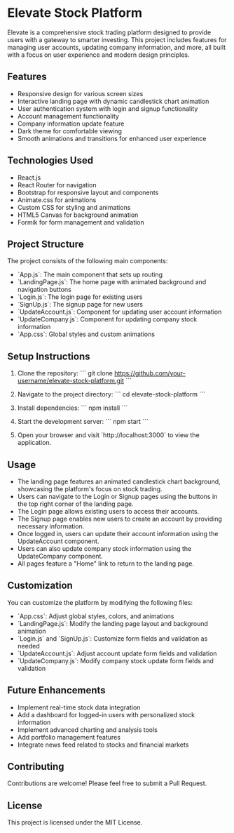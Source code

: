 # Elevate Stock Platform

Elevate is a comprehensive stock trading platform designed to provide users with a gateway to smarter investing. This project includes features for managing user accounts, updating company information, and more, all built with a focus on user experience and modern design principles.

## Features

- Responsive design for various screen sizes
- Interactive landing page with dynamic candlestick chart animation
- User authentication system with login and signup functionality
- Account management functionality
- Company information update feature
- Dark theme for comfortable viewing
- Smooth animations and transitions for enhanced user experience

## Technologies Used

- React.js
- React Router for navigation
- Bootstrap for responsive layout and components
- Animate.css for animations
- Custom CSS for styling and animations
- HTML5 Canvas for background animation
- Formik for form management and validation

## Project Structure

The project consists of the following main components:

- \`App.js\`: The main component that sets up routing
- \`LandingPage.js\`: The home page with animated background and navigation buttons
- \`Login.js\`: The login page for existing users
- \`SignUp.js\`: The signup page for new users
- \`UpdateAccount.js\`: Component for updating user account information
- \`UpdateCompany.js\`: Component for updating company stock information
- \`App.css\`: Global styles and custom animations

## Setup Instructions

1. Clone the repository:
\`\`\`
git clone https://github.com/your-username/elevate-stock-platform.git
\`\`\`

2. Navigate to the project directory:
\`\`\`
cd elevate-stock-platform
\`\`\`

3. Install dependencies:
\`\`\`
npm install
\`\`\`

4. Start the development server:
\`\`\`
npm start
\`\`\`

5. Open your browser and visit \`http://localhost:3000\` to view the application.

## Usage

- The landing page features an animated candlestick chart background, showcasing the platform's focus on stock trading.
- Users can navigate to the Login or Signup pages using the buttons in the top right corner of the landing page.
- The Login page allows existing users to access their accounts.
- The Signup page enables new users to create an account by providing necessary information.
- Once logged in, users can update their account information using the UpdateAccount component.
- Users can also update company stock information using the UpdateCompany component.
- All pages feature a "Home" link to return to the landing page.

## Customization

You can customize the platform by modifying the following files:

- \`App.css\`: Adjust global styles, colors, and animations
- \`LandingPage.js\`: Modify the landing page layout and background animation
- \`Login.js\` and \`SignUp.js\`: Customize form fields and validation as needed
- \`UpdateAccount.js\`: Adjust account update form fields and validation
- \`UpdateCompany.js\`: Modify company stock update form fields and validation

## Future Enhancements

- Implement real-time stock data integration
- Add a dashboard for logged-in users with personalized stock information
- Implement advanced charting and analysis tools
- Add portfolio management features
- Integrate news feed related to stocks and financial markets

## Contributing

Contributions are welcome! Please feel free to submit a Pull Request.

## License

This project is licensed under the MIT License.

